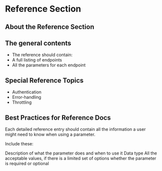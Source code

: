 # Reference Section

## About the Reference Section 

<Who uses it and when>
<Characteristics of a good reference section (example code and comments)>
<Why the reference section should not be your only document>
<Automatically generated reference sections>


## The general contents 

* The reference should contain: 
* A full listing of endpoints
* All the parameters for each endpoint

## Special Reference Topics

* Authentication
* Error-handling
* Throttling

## Best Practices for Reference Docs

Each detailed reference entry should contain all the information a user might need to know when using a parameter. 

Include these: 

Description of what the parameter does and when to use it
Data type
All the acceptable values, if there is a limited set of options
whether the parameter is required or optional




